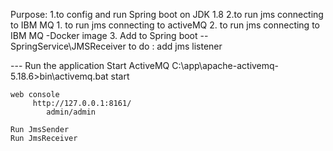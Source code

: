 Purpose: 
    1.to config and run Spring boot on JDK 1.8
    2.to run jms connecting to IBM MQ
        1. to run jms connecting to activeMQ
        2. to run jms connecting to IBM MQ -Docker image
    3. Add to Spring boot  -- SpringService\JMSReceiver
to do : add jms listener 


--- Run the application
Start ActiveMQ
    C:\app\apache-activemq-5.18.6>bin\activemq.bat start

    web console
         http://127.0.0.1:8161/ 
            admin/admin

    Run JmsSender
    Run JmsReceiver

